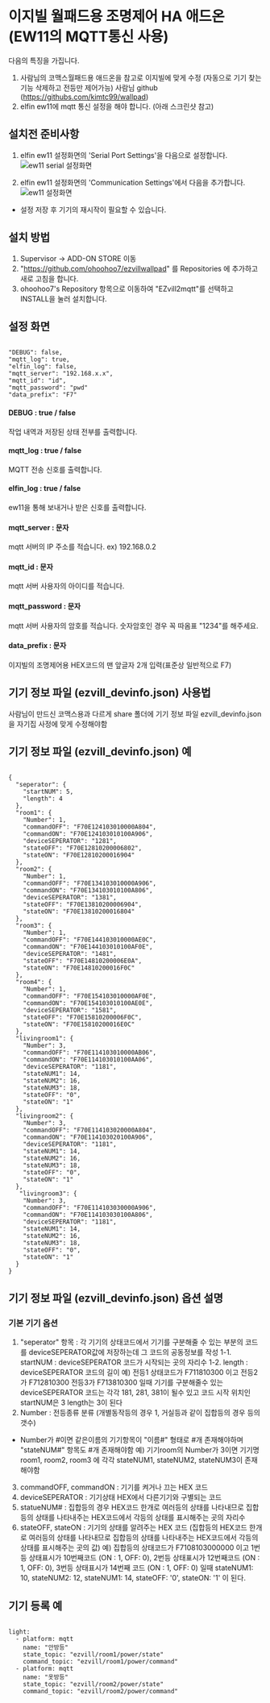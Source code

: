이지빌 월패드용 조명제어 HA 애드온 (EW11의 MQTT통신 사용)
==========================================================
다음의 특징을 가집니다.
1. 사람님의 코맥스월패드용 애드온을 참고로 이지빌에 맞게 수정 (자동으로 기기 찾는기능 삭제하고 전등만 제어가능)
  사람님 github (https://githubs.com/kimtc99/wallpad)
2. elfin ew11에 mqtt 통신 설정을 해야 합니다. (아래 스크린샷 참고)

설치전 준비사항
-----------
1. elfin ew11 설정화면의 'Serial Port Settings'을 다음으로 설정합니다.
![ew11 serial 설정화면](https://github.com/ohoohoo7/ezvillwallpad/blob/master/img/ew11-serial.png)

2. elfin ew11 설정화면의 'Communication Settings'에서 다음을 추가합니다.
![ew11 설정화면](https://github.com/ohoohoo7/ezvillwallpad/blob/master/img/ew11-mqtt.png)

* 설정 저장 후 기기의 재시작이 필요할 수 있습니다.


설치 방법
-------
1. Supervisor -> ADD-ON STORE 이동
2. "https://github.com/ohoohoo7/ezvillwallpad" 를 Repositories 에 추가하고 새로 고침을 합니다.
3. ohoohoo7's Repository 항목으로 이동하여 "EZvill2mqtt"를 선택하고 INSTALL을 눌러 설치합니다.

설정 화면
-------
<pre><code>
"DEBUG": false,
"mqtt_log": true,
"elfin_log": false,
"mqtt_server": "192.168.x.x",
"mqtt_id": "id",
"mqtt_password": "pwd"
"data_prefix": "F7"
</code></pre>

#### DEBUG : true / false
작업 내역과 저장된 상태 전부를 출력합니다.
#### mqtt_log : true / false
MQTT 전송 신호를 출력합니다.
#### elfin_log : true / false
ew11을 통해 보내거나 받은 신호를 출력합니다.
#### mqtt_server : 문자
mqtt 서버의 IP 주소를 적습니다. ex) 192.168.0.2
#### mqtt_id : 문자
mqtt 서버 사용자의 아이디를 적습니다.
#### mqtt_password : 문자
mqtt 서버 사용자의 암호를 적습니다. 숫자암호인 경우 꼭 따옴표 "1234"를 해주세요.
#### data_prefix : 문자
이지빌의 조명제어용 HEX코드의 맨 앞글자 2개 입력(표준상 일반적으로 F7)

기기 정보 파일 (ezvill_devinfo.json) 사용법
-------------------------------------------
사람님이 만드신 코맥스용과 다르게 
share 폴더에 기기 정보 파일 ezvill_devinfo.json을 자기집 사정에 맞게 수정해야함

기기 정보 파일 (ezvill_devinfo.json) 예
-----------------------
<pre><code>
{
  "seperator": {
    "startNUM": 5,
    "length": 4
  }, 
  "room1": {
    "Number": 1,
    "commandOFF": "F70E124103010000A804",
    "commandON": "F70E124103010100A906",
    "deviceSEPERATOR": "1281",
    "stateOFF": "F70E12810200006802",
    "stateON": "F70E12810200016904"
  },
  "room2": {
    "Number": 1,
    "commandOFF": "F70E134103010000A906",
    "commandON": "F70E134103010100A806",
    "deviceSEPERATOR": "1381",
    "stateOFF": "F70E13810200006904",
    "stateON": "F70E13810200016804"
  },
  "room3": {
    "Number": 1,
    "commandOFF": "F70E144103010000AE0C",
    "commandON": "F70E144103010100AF0E",
    "deviceSEPERATOR": "1481",
    "stateOFF": "F70E14810200006E0A",
    "stateON": "F70E14810200016F0C"
  },
  "room4": {
    "Number": 1,
    "commandOFF": "F70E154103010000AF0E",
    "commandON": "F70E154103010100AE0E",
    "deviceSEPERATOR": "1581",
    "stateOFF": "F70E15810200006F0C",
    "stateON": "F70E15810200016E0C"
  },
  "livingroom1": {
    "Number": 3,
    "commandOFF": "F70E114103010000AB06",
    "commandON": "F70E114103010100AA06",
    "deviceSEPERATOR": "1181",
    "stateNUM1": 14,
    "stateNUM2": 16,
    "stateNUM3": 18,
    "stateOFF": "0",
    "stateON": "1"
  },
  "livingroom2": {
    "Number": 3,
    "commandOFF": "F70E114103020000A804",
    "commandON": "F70E114103020100A906",
    "deviceSEPERATOR": "1181",
    "stateNUM1": 14,
    "stateNUM2": 16,
    "stateNUM3": 18,
    "stateOFF": "0",
    "stateON": "1"
  },
   "livingroom3": {
    "Number": 3,
    "commandOFF": "F70E114103030000A906",
    "commandON": "F70E114103030100A806",
    "deviceSEPERATOR": "1181",
    "stateNUM1": 14,
    "stateNUM2": 16,
    "stateNUM3": 18,
    "stateOFF": "0",
    "stateON": "1"
  }
}
</code></pre>

기기 정보 파일 (ezvill_devinfo.json) 옵션 설명
---------------------------------------------
### 기본 기기 옵션
1. "seperator" 항목 : 각 기기의 상태코드에서 기기를 구분해줄 수 있는 부분의 코드를 deviceSEPERATOR값에 저장하는데 그 코드의 공동정보를 작성
 1-1. startNUM : deviceSEPERATOR 코드가 시작되는 곳의 자리수
 1-2. length : deviceSEPERATOR 코드의 길이
 예) 전등1 상태코드가 F711810300 이고 전등2가 F712810300 전등3가 F713810300 일때 기기를 구분해줄수 있는 deviceSEPERATOR 코드는 
     각각 181, 281,  381이 될수 있고 코드 시작 위치인 startNUM은 3 length는 3이 된다
2. Number : 전등종류 분류 (개별동작등의 경우 1, 거실등과 같이 집합등의 경우 등의 갯수)
 - Number가 #이면 같은이름의 기기항목이 "이름#" 형태로 #개 존재해야하며 "stateNUM#" 항목도 #개 존재해야함 
  예) 기기room의 Number가 3이면 기기명 room1, room2, room3 에 각각 stateNUM1, stateNUM2, stateNUM3이 존재해야함
3. commandOFF, commandON : 기기를 켜거나 끄는 HEX 코드
4. deviceSEPERATOR : 기기상태 HEX에서 다른기기와 구별되는 코드 
5. statueNUM# : 집합등의 경우 HEX코드 한개로 여러등의 상태를 나타내므로 집합등의 상태를 나타내주는 HEX코드에서 각등의 상태를 표시해주는 곳의 자리수
6. stateOFF, stateON : 기기의 상태를 알려주는 HEX 코드 (집합등의 HEX코드 한개로 여러등의 상태를 나타내므로 집합등의 상태를 나타내주는 HEX코드에서 각등의 상태를 표시해주는 곳의 값)
 예)  집합등의 상태코드가 F7108103000000 이고 1번등 상태표시가 10번째코드 (ON : 1, OFF: 0), 2번등 상태표시가 12번째코드 (ON : 1, OFF: 0), 3번등 상태표시가 14번째 코드 (ON : 1, OFF: 0) 일때 stateNUM1: 10, stateNUM2: 12, stateNUM1: 14, stateOFF: '0', stateON: '1' 이 된다.


기기 등록 예
------------

<pre><code>
light:
  - platform: mqtt
    name: "안방등"
    state_topic: "ezvill/room1/power/state"
    command_topic: "ezvill/room1/power/command"
  - platform: mqtt
    name: "옷방등"
    state_topic: "ezvill/room2/power/state"
    command_topic: "ezvill/room2/power/command"
</code></pre>
